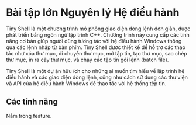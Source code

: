 # Bài tập lớn Nguyên lý Hệ điều hành

Tiny Shell là một chương trình mô phỏng giao diện dòng lệnh đơn giản, được phát triển bằng ngôn ngữ lập trình C++. Chương trình này cung cấp các tính năng cơ bản giúp người dùng tương tác với hệ điều hành Windows thông qua các lệnh nhập từ bàn phím. Tiny Shell được thiết kế để hỗ trợ các thao tác như xóa thư mục, di chuyển thư mục, mở tập tin, tạo thư mục, sao chép thư mục, in ra cây thư mục, và chạy các tập tin gói lệnh (batch file).

Tiny Shell là một dự án hữu ích cho những ai muốn tìm hiểu về lập trình hệ điều hành và các giao diện dòng lệnh, cũng như cách sử dụng các thư viện và API của hệ điều hành Windows để thao tác với hệ thống tệp tin.

## Các tính năng

Nằm trong feature.
